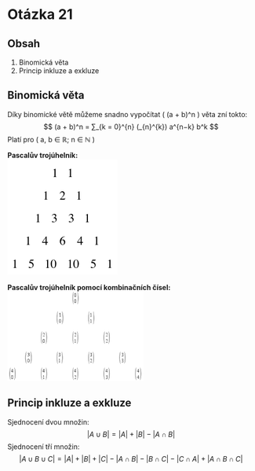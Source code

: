 # Otázka 21
## Obsah
1. Binomická věta
2. Princip inkluze a exkluze

## Binomická věta
Díky binomické větě můžeme snadno vypočítat \( (a + b)^n \) věta zní tokto:
$$
(a + b)^n = ∑_{k = 0}^{n} (_{n}^{k}) a^{n−k} b^k
$$
Platí pro \( a, b ∈ ℝ; n ∈ ℕ \)

**Pascalův trojúhelník:**<br>
![triangle](sourcefiles/pascal1.png)

**Pascalův trojúhelník pomocí kombinačních čísel:**<br>
![triangle](sourcefiles/pascal2.png)

## Princip inkluze a exkluze
Sjednocení dvou množin:
$$
|A ∪ B| = |A| + |B| - |A ∩ B|
$$
Sjednocení tří množin:
$$
|A ∪ B ∪ C| = |A| + |B| + |C| - |A ∩ B| - |B ∩ C| - |C ∩ A| + |A ∩ B ∩ C|
$$
